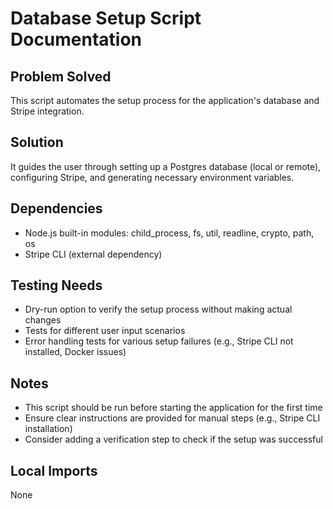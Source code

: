 # Database Setup Script Documentation

## Problem Solved
This script automates the setup process for the application's database and Stripe integration.

## Solution
It guides the user through setting up a Postgres database (local or remote), configuring Stripe, and generating necessary environment variables.

## Dependencies
- Node.js built-in modules: child_process, fs, util, readline, crypto, path, os
- Stripe CLI (external dependency)

## Testing Needs
- Dry-run option to verify the setup process without making actual changes
- Tests for different user input scenarios
- Error handling tests for various setup failures (e.g., Stripe CLI not installed, Docker issues)

## Notes
- This script should be run before starting the application for the first time
- Ensure clear instructions are provided for manual steps (e.g., Stripe CLI installation)
- Consider adding a verification step to check if the setup was successful

## Local Imports
None